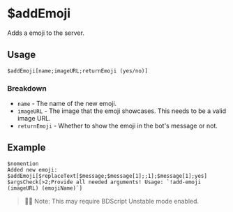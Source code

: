 # $addEmoji
Adds a emoji to the server.

## Usage
```
$addEmoji[name;imageURL;returnEmoji (yes/no)]
```

### Breakdown
- `name` - The name of the new emoji.
- `imageURL` - The image that the emoji showcases. This needs to be a valid image URL.
- `returnEmoji` - Whether to show the emoji in the bot's message or not.

## Example
```
$nomention
Added new emoji: $addEmoji[$replaceText[$message;$message[1];;1];$message[1];yes]
$argsCheck[>2;Provide all needed arguments! Usage: `!add-emoji (imageURL) (emojiName)`]
```
> 🧙‍♂️ Note: This may require BDScript Unstable mode enabled.
